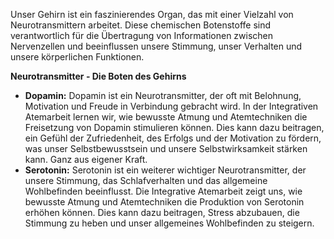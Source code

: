 Unser Gehirn ist ein faszinierendes Organ, das mit einer Vielzahl von Neurotransmittern arbeitet. Diese chemischen Botenstoffe sind verantwortlich für die Übertragung von Informationen zwischen Nervenzellen und beeinflussen unsere Stimmung, unser Verhalten und unsere körperlichen Funktionen.

**Neurotransmitter - Die Boten des Gehirns**
- **Dopamin:** Dopamin ist ein Neurotransmitter, der oft mit Belohnung, Motivation und Freude in Verbindung gebracht wird. In der Integrativen Atemarbeit lernen wir, wie bewusste Atmung und Atemtechniken die Freisetzung von Dopamin stimulieren können. Dies kann dazu beitragen, ein Gefühl der Zufriedenheit, des Erfolgs und der Motivation zu fördern, was unser Selbstbewusstsein und unsere Selbstwirksamkeit stärken kann. Ganz aus eigener Kraft.
- **Serotonin:** Serotonin ist ein weiterer wichtiger Neurotransmitter, der unsere Stimmung, das Schlafverhalten und das allgemeine Wohlbefinden beeinflusst. Die Integrative Atemarbeit zeigt uns, wie bewusste Atmung und Atemtechniken die Produktion von Serotonin erhöhen können. Dies kann dazu beitragen, Stress abzubauen, die Stimmung zu heben und unser allgemeines Wohlbefinden zu steigern.